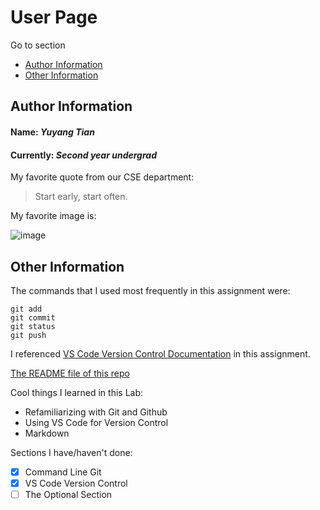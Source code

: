 # User Page

Go to section
* [Author Information](#author-information)  
* [Other Information](#other-information)

## Author Information

#### Name: *Yuyang Tian*
#### Currently: *Second year undergrad*

My favorite quote from our CSE department:
> Start early, start often.
> 

My favorite image is:

![image](https://user-images.githubusercontent.com/81719534/113228827-5ad5af00-92c8-11eb-91e1-c8b19fd1fac0.png)


## Other Information
The commands that I used most frequently in this assignment were:
```
git add
git commit
git status
git push
```
I referenced [VS Code Version Control Documentation](https://code.visualstudio.com/docs/editor/versioncontrol#_git-support) in this assignment.

[The README file of this repo](./README.md)

Cool things I learned in this Lab:
- Refamiliarizing with Git and Github
- Using VS Code for Version Control
- Markdown

Sections I have/haven't done:
- [x] Command Line Git
- [x] VS Code Version Control
- [ ] The Optional Section 

